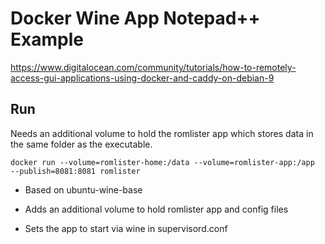 # Docker Wine App Notepad++ Example

https://www.digitalocean.com/community/tutorials/how-to-remotely-access-gui-applications-using-docker-and-caddy-on-debian-9

## Run

Needs an additional volume to hold the romlister app which stores data in the same folder as the executable.

```
docker run --volume=romlister-home:/data --volume=romlister-app:/app  --publish=8081:8081 romlister
```

* Based on ubuntu-wine-base

* Adds an additional volume to hold romlister app and config files

* Sets the app to start via wine in supervisord.conf


